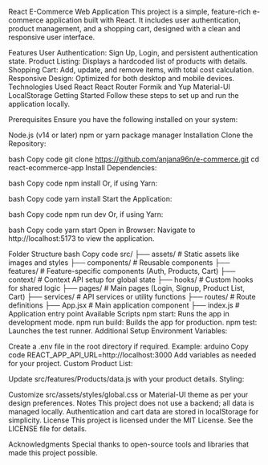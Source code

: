 React E-Commerce Web Application
This project is a simple, feature-rich e-commerce application built with React. It includes user authentication, product management, and a shopping cart, designed with a clean and responsive user interface.

Features
User Authentication: Sign Up, Login, and persistent authentication state.
Product Listing: Displays a hardcoded list of products with details.
Shopping Cart: Add, update, and remove items, with total cost calculation.
Responsive Design: Optimized for both desktop and mobile devices.
Technologies Used
React
React Router
Formik and Yup
Material-UI
LocalStorage
Getting Started
Follow these steps to set up and run the application locally.

Prerequisites
Ensure you have the following installed on your system:

Node.js (v14 or later)
npm or yarn package manager
Installation
Clone the Repository:

bash
Copy code
git clone https://github.com/anjana96n/e-commerce.git
cd react-ecommerce-app
Install Dependencies:

bash
Copy code
npm install
Or, if using Yarn:

bash
Copy code
yarn install
Start the Application:

bash
Copy code
npm run dev
Or, if using Yarn:

bash
Copy code
yarn start
Open in Browser: Navigate to http://localhost:5173 to view the application.

Folder Structure
bash
Copy code
src/
├── assets/             # Static assets like images and styles
├── components/         # Reusable components
├── features/           # Feature-specific components (Auth, Products, Cart)
├── context/            # Context API setup for global state
├── hooks/              # Custom hooks for shared logic
├── pages/              # Main pages (Login, Signup, Product List, Cart)
├── services/           # API services or utility functions
├── routes/             # Route definitions
├── App.jsx             # Main application component
├── index.js            # Application entry point
Available Scripts
npm start: Runs the app in development mode.
npm run build: Builds the app for production.
npm test: Launches the test runner.
Additional Setup
Environment Variables:

Create a .env file in the root directory if required. Example:
arduino
Copy code
REACT_APP_API_URL=http://localhost:3000
Add variables as needed for your project.
Custom Product List:

Update src/features/Products/data.js with your product details.
Styling:

Customize src/assets/styles/global.css or Material-UI theme as per your design preferences.
Notes
This project does not use a backend; all data is managed locally.
Authentication and cart data are stored in localStorage for simplicity.
License
This project is licensed under the MIT License. See the LICENSE file for details.

Acknowledgments
Special thanks to open-source tools and libraries that made this project possible.

